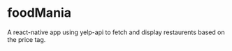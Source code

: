 # foodMania

A react-native app using yelp-api to fetch and display restaurents based on the price tag.
